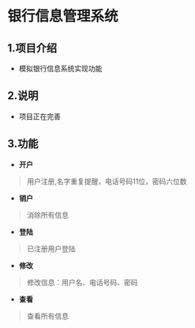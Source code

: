 # 银行信息管理系统
## 1.项目介绍
 * 模拟银行信息系统实现功能
## 2.说明
* 项目正在完善
## 3.功能
  * __开户__
  > 用户注册,名字重复提醒，电话号码11位，密码六位数
  * __销户__
  > 消除所有信息
  * __登陆__
  > 已注册用户登陆
  * __修改__
  > 修改信息：用户名、电话号码、密码
  * __查看__
  > 查看所有信息
